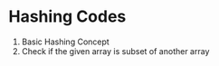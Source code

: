 # Hashing Codes

<ol>
  <li>Basic Hashing Concept</li>
  <li>Check if the given array is subset of another array</li>

</ol>
